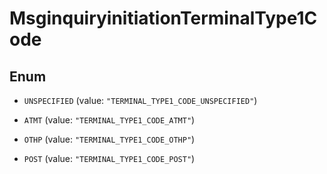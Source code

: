 

# MsginquiryinitiationTerminalType1Code

## Enum


* `UNSPECIFIED` (value: `"TERMINAL_TYPE1_CODE_UNSPECIFIED"`)

* `ATMT` (value: `"TERMINAL_TYPE1_CODE_ATMT"`)

* `OTHP` (value: `"TERMINAL_TYPE1_CODE_OTHP"`)

* `POST` (value: `"TERMINAL_TYPE1_CODE_POST"`)



